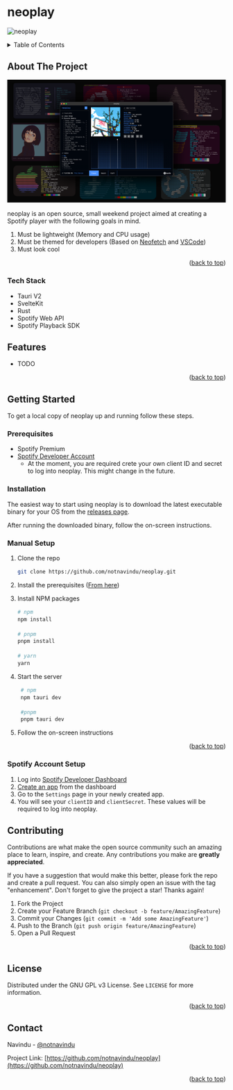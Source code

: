 # neoplay

![neoplay](https://socialify.git.ci/notnavindu/neoplay/image?description=1&descriptionEditable=A%20Lightweight%20Spotify%20Player%20for%20Developers%20&font=Inter&forks=1&issues=1&logo=https%3A%2F%2Fraw.githubusercontent.com%2Fnotnavindu%2Fneoplay%2Fmain%2Fstatic%2Flogo.svg&name=1&pattern=Plus&pulls=1&stargazers=1&theme=Dark)

<a name="readme-top"></a>

<!-- TABLE OF CONTENTS -->
<details>
  <summary>Table of Contents</summary>
  <ol>
    <li>
      <a href="#about-the-project">About The Project</a>
      <ul>
        <li><a href="#tech-stack">Tech Stack</a></li>
      </ul>
    </li>
    <li> <a href="#features">Features</a></li>
    <li>
      <a href="#getting-started">Getting Started</a>
      <ul>
        <li><a href="#prerequisites">Prerequisites</a></li>
        <li><a href="#installation">Installation</a></li>
        <li><a href="#manual-setup">Manual Setup</a></li>
        <li><a href="#spotify-account-setup">Spotify Account Setup</a></li>
      </ul>
    </li>
    <li><a href="#contributing">Contributing</a></li>
    <li><a href="#license">License</a></li>
    <li><a href="#contact">Contact</a></li>
  </ol>
</details>

<!-- ABOUT THE PROJECT -->

## About The Project

![alt text](docs/screenshots/home.png)

neoplay is an open source, small weekend project aimed at creating a Spotify player with the following goals in mind.

1. Must be lightweight (Memory and CPU usage)
2. Must be themed for developers (Based on [Neofetch](https://github.com/dylanaraps/neofetch) and [VSCode](https://code.visualstudio.com/))
3. Must look cool

<p align="right">(<a href="#readme-top">back to top</a>)</p>

### Tech Stack

- Tauri V2
- SvelteKit
- Rust
- Spotify Web API
- Spotify Playback SDK

<!-- FEATURES -->

## Features

<!-- GETTING STARTED -->

- TODO

<p align="right">(<a href="#readme-top">back to top</a>)</p>

## Getting Started

To get a local copy of neoplay up and running follow these steps.

### Prerequisites

- Spotify Premium
- [Spotify Developer Account](https://developer.spotify.com/)
  - At the moment, you are required crete your own client ID and secret to log into neoplay. This might change in the future.

### Installation

The easiest way to start using neoplay is to download the latest executable binary for your OS from the [releases page](https://github.com/notnavindu/neoplay/releases).

After running the downloaded binary, follow the on-screen instructions.

### Manual Setup

1. Clone the repo
   ```sh
   git clone https://github.com/notnavindu/neoplay.git
   ```
2. Install the prerequisites ([From here](https://v2.tauri.app/start/prerequisites/))
3. Install NPM packages

   ```sh
   # npm
   npm install

   # pnpm
   pnpm install

   # yarn
   yarn
   ```

4. Start the server

   ```sh
    # npm
    npm tauri dev

    #pnpm
    pnpm tauri dev
   ```

5. Follow the on-screen instructions

<p align="right">(<a href="#readme-top">back to top</a>)</p>

### Spotify Account Setup

1. Log into [Spotify Developer Dashboard](https://developer.spotify.com/)
2. [Create an app](https://developer.spotify.com/documentation/web-api/tutorials/getting-started#create-an-app) from the dashboard
3. Go to the `Settings` page in your newly created app.
4. You will see your `clientID` and `clientSecret`. These values will be required to log into neoplay.

<!-- CONTRIBUTING -->

## Contributing

Contributions are what make the open source community such an amazing place to learn, inspire, and create. Any contributions you make are **greatly appreciated**.

If you have a suggestion that would make this better, please fork the repo and create a pull request. You can also simply open an issue with the tag "enhancement".
Don't forget to give the project a star! Thanks again!

1. Fork the Project
2. Create your Feature Branch (`git checkout -b feature/AmazingFeature`)
3. Commit your Changes (`git commit -m 'Add some AmazingFeature'`)
4. Push to the Branch (`git push origin feature/AmazingFeature`)
5. Open a Pull Request

<p align="right">(<a href="#readme-top">back to top</a>)</p>

<!-- LICENSE -->

## License

Distributed under the GNU GPL v3 License. See `LICENSE` for more information.

<p align="right">(<a href="#readme-top">back to top</a>)</p>

<!-- CONTACT -->

## Contact

Navindu - [@notnavindu](https://twitter.com/notnavindu)

Project Link: [https://github.com/notnavindu/neoplay](https://github.com/notnavindu/neoplay)

<p align="right">(<a href="#readme-top">back to top</a>)</p>
